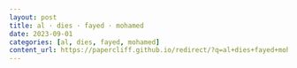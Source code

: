 ```yaml
---
layout: post
title: al · dies · fayed · mohamed
date: 2023-09-01
categories: [al, dies, fayed, mohamed]
content_url: https://papercliff.github.io/redirect/?q=al+dies+fayed+mohamed&tbs=cdr:1,cd_min:8/31/2023,cd_max:9/2/2023
---
```

